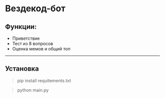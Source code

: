 Вездекод-бот
============
Функции:
-------

- Приветствие
- Тест из 8 вопросов
- Оценка мемов и общий топ

------
Установка
----
> pip install requitements.txt

> python main.py